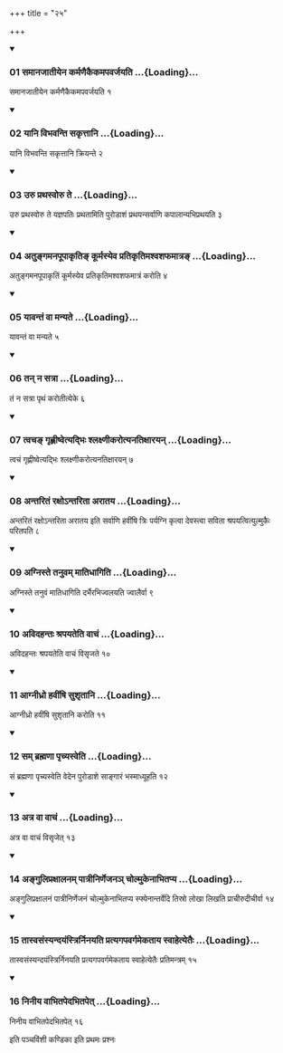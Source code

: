 +++
title = "२५"

+++

<div class="js_include" includetitle="true" newlevelforh1="3" unfilled="" url="/vedAH_yajuH/taittirIyam/sUtram/ApastambaH/shrautam/vishvAsa-prastutiH/01/25/01_samAnajAtIyena_karmaNaikaikamapavarjayati.md">
<details open><summary><h3>01 समानजातीयेन कर्मणैकैकमपवर्जयति ...{Loading}...</h3></summary>

समानजातीयेन कर्मणैकैकमपवर्जयति १
</details>
</div>


<div class="js_include" includetitle="true" newlevelforh1="3" unfilled="" url="/vedAH_yajuH/taittirIyam/sUtram/ApastambaH/shrautam/vishvAsa-prastutiH/01/25/02_yAni_vibhavanti_sakRttAni.md">
<details open><summary><h3>02 यानि विभवन्ति सकृत्तानि ...{Loading}...</h3></summary>

यानि विभवन्ति सकृत्तानि क्रियन्ते २
</details>
</div>


<div class="js_include" includetitle="true" newlevelforh1="3" unfilled="" url="/vedAH_yajuH/taittirIyam/sUtram/ApastambaH/shrautam/vishvAsa-prastutiH/01/25/03_uru_prathasvoru_te.md">
<details open><summary><h3>03 उरु प्रथस्वोरु ते ...{Loading}...</h3></summary>

उरु प्रथस्वोरु ते यज्ञपतिः प्रथतामिति पुरोडाशं प्रथयन्सर्वाणि कपालान्यभिप्रथयति ३
</details>
</div>


<div class="js_include" includetitle="true" newlevelforh1="3" unfilled="" url="/vedAH_yajuH/taittirIyam/sUtram/ApastambaH/shrautam/vishvAsa-prastutiH/01/25/04_atungamanapUpAkRti~N_kUrmasyeva_pratikRtimashvashaphamAtra~N.md">
<details open><summary><h3>04 अतुङ्गमनपूपाकृतिङ् कूर्मस्येव प्रतिकृतिमश्वशफमात्रङ् ...{Loading}...</h3></summary>

अतुङ्गमनपूपाकृतिं कूर्मस्येव प्रतिकृतिमश्वशफमात्रं करोति ४
</details>
</div>


<div class="js_include" includetitle="true" newlevelforh1="3" unfilled="" url="/vedAH_yajuH/taittirIyam/sUtram/ApastambaH/shrautam/vishvAsa-prastutiH/01/25/05_yAvantaM_vA_manyate.md">
<details open><summary><h3>05 यावन्तं वा मन्यते ...{Loading}...</h3></summary>

यावन्तं वा मन्यते ५
</details>
</div>


<div class="js_include" includetitle="true" newlevelforh1="3" unfilled="" url="/vedAH_yajuH/taittirIyam/sUtram/ApastambaH/shrautam/vishvAsa-prastutiH/01/25/06_tan_na_satrA.md">
<details open><summary><h3>06 तन् न सत्रा ...{Loading}...</h3></summary>

तं न सत्रा पृथं करोतीत्येके ६
</details>
</div>


<div class="js_include" includetitle="true" newlevelforh1="3" unfilled="" url="/vedAH_yajuH/taittirIyam/sUtram/ApastambaH/shrautam/vishvAsa-prastutiH/01/25/07_tvacha~N_gRhNIShvetyadbhiH_shlaxNIkarotyanatixArayan.md">
<details open><summary><h3>07 त्वचङ् गृह्णीष्वेत्यद्भिः श्लक्ष्णीकरोत्यनतिक्षारयन् ...{Loading}...</h3></summary>

त्वचं गृह्णीष्वेत्यद्भिः श्लक्ष्णीकरोत्यनतिक्षारयन् ७
</details>
</div>


<div class="js_include" includetitle="true" newlevelforh1="3" unfilled="" url="/vedAH_yajuH/taittirIyam/sUtram/ApastambaH/shrautam/vishvAsa-prastutiH/01/25/08_antaritaM_raxo-ntaritA_arAtaya.md">
<details open><summary><h3>08 अन्तरितं रक्षोऽन्तरिता अरातय ...{Loading}...</h3></summary>

अन्तरितं रक्षोऽन्तरिता अरातय इति सर्वाणि हवींषि त्रिः पर्यग्नि कृत्वा देवस्त्वा सविता श्रपयत्वित्युल्मुकैः परितपति ८
</details>
</div>


<div class="js_include" includetitle="true" newlevelforh1="3" unfilled="" url="/vedAH_yajuH/taittirIyam/sUtram/ApastambaH/shrautam/vishvAsa-prastutiH/01/25/09_agniste_tanuvam_mAtidhAgiti.md">
<details open><summary><h3>09 अग्निस्ते तनुवम् मातिधागिति ...{Loading}...</h3></summary>

अग्निस्ते तनुवं मातिधागिति दर्भैरभिज्वलयति ज्वालैर्वा ९
</details>
</div>


<div class="js_include" includetitle="true" newlevelforh1="3" unfilled="" url="/vedAH_yajuH/taittirIyam/sUtram/ApastambaH/shrautam/vishvAsa-prastutiH/01/25/10_avidahantaH_shrapayateti_vAchaM.md">
<details open><summary><h3>10 अविदहन्तः श्रपयतेति वाचं ...{Loading}...</h3></summary>

अविदहन्तः श्रपयतेति वाचं विसृजते १०
</details>
</div>


<div class="js_include" includetitle="true" newlevelforh1="3" unfilled="" url="/vedAH_yajuH/taittirIyam/sUtram/ApastambaH/shrautam/vishvAsa-prastutiH/01/25/11_AgnIdhro_havIMShi_sushRtAni.md">
<details open><summary><h3>11 आग्नीध्रो हवींषि सुशृतानि ...{Loading}...</h3></summary>

आग्नीध्रो हवींषि सुशृतानि करोति ११
</details>
</div>


<div class="js_include" includetitle="true" newlevelforh1="3" unfilled="" url="/vedAH_yajuH/taittirIyam/sUtram/ApastambaH/shrautam/vishvAsa-prastutiH/01/25/12_sam_brahmaNA_pRchyasveti.md">
<details open><summary><h3>12 सम् ब्रह्मणा पृच्यस्वेति ...{Loading}...</h3></summary>

सं ब्रह्मणा पृच्यस्वेति वेदेन पुरोडाशे साङ्गारं भस्माध्यूहति १२
</details>
</div>


<div class="js_include" includetitle="true" newlevelforh1="3" unfilled="" url="/vedAH_yajuH/taittirIyam/sUtram/ApastambaH/shrautam/vishvAsa-prastutiH/01/25/13_atra_vA_vAchaM.md">
<details open><summary><h3>13 अत्र वा वाचं ...{Loading}...</h3></summary>

अत्र वा वाचं विसृजेत् १३
</details>
</div>


<div class="js_include" includetitle="true" newlevelforh1="3" unfilled="" url="/vedAH_yajuH/taittirIyam/sUtram/ApastambaH/shrautam/vishvAsa-prastutiH/01/25/14_angulipraxAlanam_pAtrInirNejana~n_cholmukenAbhitapya.md">
<details open><summary><h3>14 अङ्गुलिप्रक्षालनम् पात्रीनिर्णेजनञ् चोल्मुकेनाभितप्य ...{Loading}...</h3></summary>

अङ्गुलिप्रक्षालनं पात्रीनिर्णेजनं चोल्मुकेनाभितप्य स्फ्येनान्तर्वेदि तिस्रो लोखा लिखति प्राचीरुदीचीर्वा १४
</details>
</div>


<div class="js_include" includetitle="true" newlevelforh1="3" unfilled="" url="/vedAH_yajuH/taittirIyam/sUtram/ApastambaH/shrautam/vishvAsa-prastutiH/01/25/15_tAsvasaMsyandayaMstrirninayati_pratyagapavargamekatAya_svAhetyetaiH.md">
<details open><summary><h3>15 तास्वसंस्यन्दयंस्त्रिर्निनयति प्रत्यगपवर्गमेकताय स्वाहेत्येतैः ...{Loading}...</h3></summary>

तास्वसंस्यन्दयंस्त्रिर्निनयति प्रत्यगपवर्गमेकताय स्वाहेत्येतैः प्रतिमन्त्रम् १५
</details>
</div>


<div class="js_include" includetitle="true" newlevelforh1="3" unfilled="" url="/vedAH_yajuH/taittirIyam/sUtram/ApastambaH/shrautam/vishvAsa-prastutiH/01/25/16_ninIya_vAbhitapedabhitapet.md">
<details open><summary><h3>16 निनीय वाभितपेदभितपेत् ...{Loading}...</h3></summary>

निनीय वाभितपेदभितपेत् १६
</details>
</div>



  
इति पञ्चविंशी कण्डिका 
इति प्रथमः प्रश्नः 